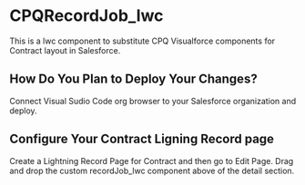 # CPQRecordJob_lwc

This is a lwc component to substitute CPQ Visualforce components for Contract layout in Salesforce.

## How Do You Plan to Deploy Your Changes?

Connect Visual Sudio Code org browser to your Salesforce organization and deploy.

## Configure Your Contract Ligning Record page

Create a Lightning Record Page for Contract and then go to Edit Page. Drag and drop the custom recordJob_lwc component above of the detail section.
